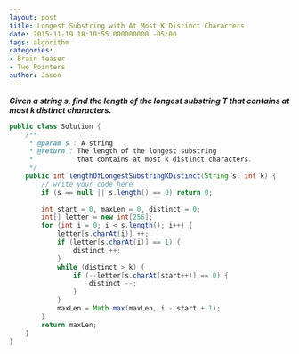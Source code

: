 ```yaml
---
layout: post
title: Longest Substring with At Most K Distinct Characters
date: 2015-11-19 18:10:55.000000000 -05:00
tags: algorithm
categories:
- Brain teaser
- Two Pointers
author: Jason
---
```

<p><strong><em>Given a string s, find the length of the longest substring T that contains at most k distinct characters.</em></strong></p>


``` java
public class Solution {
    /**
     * @param s : A string
     * @return : The length of the longest substring 
     *           that contains at most k distinct characters.
     */
    public int lengthOfLongestSubstringKDistinct(String s, int k) {
        // write your code here
        if (s == null || s.length() == 0) return 0;
        
        int start = 0, maxLen = 0, distinct = 0;
        int[] letter = new int[256];
        for (int i = 0; i < s.length(); i++) {
            letter[s.charAt(i)] ++;
            if (letter[s.charAt(i)] == 1) {
                distinct ++;
            }
            while (distinct > k) {
                if (--letter[s.charAt(start++)] == 0) {
                    distinct --;
                }
            }
            maxLen = Math.max(maxLen, i - start + 1);
        }
        return maxLen;
    }
}
```
